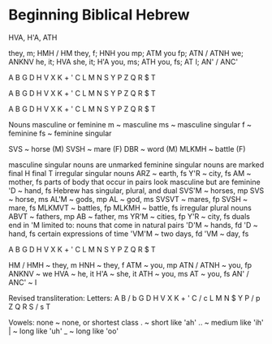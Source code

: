 # Beginning Biblical Hebrew


HVA, H'A, ATH


they, m; HMH / HM
they, f; HNH
you mp; ATM
you fp; ATN / ATNH
we; ANKNV
he, it; HVA
she, it; H'A
you, ms; ATH
you, fs; AT
I; AN' / ANC'


A B G D  H V X
K + ' C  L M N
S Y P Z  Q R $ T


A B G D  H V X
K + ' C  L M N
S Y P Z  Q R $ T

A B G D  H V X
K + ' C  L M N
S Y P Z  Q R $ T


Nouns
  masculine or feminine
    m ~ masculine
    ms ~ masculine singular
    f ~ feminine
    fs ~ feminine singular

  SVS ~ horse (M)
  SVSH ~ mare (F)
  DBR ~ word (M)
  MLKMH ~ battle (F)

  masculine singular nouns are unmarked
  feminine singular nouns are marked 
    final H
    final T
  irregular singular nouns
    ARZ ~ earth, fs
    Y'R ~ city, fs
    AM ~ mother, fs
  parts of body that occur in pairs look masculine but are feminine
    'D ~ hand, fs
  Hebrew has singular, plural, and dual
    SVS'M ~ horses, mp
    SVS ~ horse, ms
    AL'M ~ gods, mp
    AL ~ god, ms
    SVSVT ~ mares, fp
    SVSH ~ mare, fs
    MLKMVT ~ battles, fp
    MLKMH ~ battle, fs
  irregular plural nouns
    ABVT ~ fathers, mp
    AB ~ father, ms
    YR'M ~ cities, fp
    Y'R ~ city, fs
  duals
    end in 'M
    limited to:
      nouns that come in natural pairs
        'D'M ~ hands, fd
        'D ~ hand, fs
      certain expressions of time
        'VM'M ~ two days, fd
        'VM ~ day, fs

A B G D  H V X
K + ' C  L M N
S Y P Z  Q R $ T

HM / HMH ~ they, m
HNH ~ they, f
ATM ~ you, mp
ATN / ATNH ~ you, fp
ANKNV ~ we
HVA ~ he, it
H'A ~ she, it
ATH ~ you, ms
AT ~ you, fs
AN' / ANC' ~ I


Revised transliteration:
 Letters:
  A
  B / b
  G
  D
  H
  V
  X
  K
  +
  '
  C / c
  L
  M
  N
  $
  Y
  P / p
  Z
  Q
  R
  S / s
  T
 
 Vowels:
  none ~ none, or shortest class
  . ~ short like 'ah'
  .. ~ medium like 'ih'
  | ~ long like 'uh'
  _ ~ long like 'oo'
  